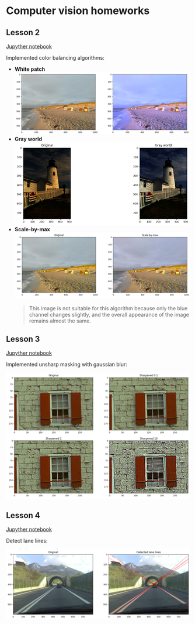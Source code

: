 # Computer vision homeworks

## Lesson 2

[Jupyther notebook](lesson-2/homework/Homework.ipynb)

Implemented color balancing algorithms:

- **White patch**
  ![White patch example](lesson-2/homework/results/white-patch.png)
- **Gray world**
  ![Gray world example](lesson-2/homework/results/gray-world.png)
- **Scale-by-max**
  ![Scale-by-max example](lesson-2/homework/results/scale-by-max.png)
  > This image is not suitable for this algorithm because only the blue channel changes slightly, and the overall appearance of the image remains almost the same.

## Lesson 3

[Jupyther notebook](lesson-3/homework/Homework.ipynb)

Implemented unsharp masking with gaussian blur:

![Unsharp masking](lesson-3/homework/results/unsharp-masking-by-gauss.png)

## Lesson 4

[Jupyther notebook](lesson-4/homework/Homework.ipynb)

Detect lane lines:

![Detected lane lines](lesson-4/homework/results/detected-lane-lines.png)
